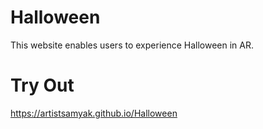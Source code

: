 # Halloween
This website enables users to experience Halloween in AR.

# Try Out
https://artistsamyak.github.io/Halloween

